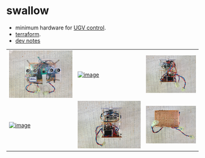 # swallow

- minimum hardware for [UGV control](https://github.com/kamangir/bluer-ugv/blob/main/bluer_ugv/docs/swallow/digital/design/shield.md).
- [terraform](https://github.com/kamangir/bluer-ugv/blob/main/bluer_ugv/docs/swallow/digital/design/terraform.md).
- [dev notes](https://github.com/kamangir/bluer-ugv/blob/main/bluer_ugv/docs/swallow/digital/design/shield.md)

|   |   |   |
| --- | --- | --- |
| [![image](https://github.com/kamangir/assets2/blob/main/swallow/design/v5/01.jpg?raw=true)](#)  | [![image](https://github.com/kamangir/assets2/blob/main/swallow/design/v5/02.jpg?raw=true)](#)  | [![image](https://github.com/kamangir/assets2/blob/main/swallow/design/v5/03.jpg?raw=true)](#)  |
| [![image](https://github.com/kamangir/assets2/blob/main/swallow/design/v5/04.jpg?raw=true)](#)  | [![image](https://github.com/kamangir/assets2/blob/main/swallow/design/v5/05.jpg?raw=true)](#)  | [![image](https://github.com/kamangir/assets2/blob/main/swallow/design/v5/06.jpg?raw=true)](#)  |
